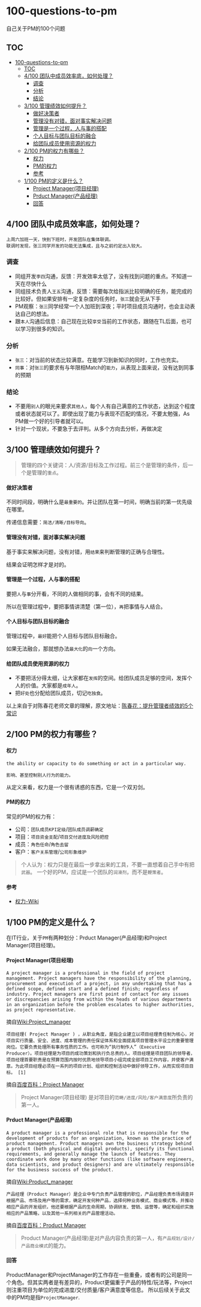 # 100-questions-to-pm
自己关于PM的100个问题

## TOC
- [100-questions-to-pm](#100-questions-to-pm)
  - [TOC](#toc)
  - [4/100 团队中成员效率底，如何处理？](#4100-%e5%9b%a2%e9%98%9f%e4%b8%ad%e6%88%90%e5%91%98%e6%95%88%e7%8e%87%e5%ba%95%e5%a6%82%e4%bd%95%e5%a4%84%e7%90%86)
    - [调查](#%e8%b0%83%e6%9f%a5)
    - [分析](#%e5%88%86%e6%9e%90)
    - [结论](#%e7%bb%93%e8%ae%ba)
  - [3/100 管理绩效如何提升？](#3100-%e7%ae%a1%e7%90%86%e7%bb%a9%e6%95%88%e5%a6%82%e4%bd%95%e6%8f%90%e5%8d%87)
      - [做好决策者](#%e5%81%9a%e5%a5%bd%e5%86%b3%e7%ad%96%e8%80%85)
      - [管理没有对错，面对事实解决问题](#%e7%ae%a1%e7%90%86%e6%b2%a1%e6%9c%89%e5%af%b9%e9%94%99%e9%9d%a2%e5%af%b9%e4%ba%8b%e5%ae%9e%e8%a7%a3%e5%86%b3%e9%97%ae%e9%a2%98)
      - [管理是一个过程，人与事的搭配](#%e7%ae%a1%e7%90%86%e6%98%af%e4%b8%80%e4%b8%aa%e8%bf%87%e7%a8%8b%e4%ba%ba%e4%b8%8e%e4%ba%8b%e7%9a%84%e6%90%ad%e9%85%8d)
      - [个人目标与团队目标的融合](#%e4%b8%aa%e4%ba%ba%e7%9b%ae%e6%a0%87%e4%b8%8e%e5%9b%a2%e9%98%9f%e7%9b%ae%e6%a0%87%e7%9a%84%e8%9e%8d%e5%90%88)
      - [给团队成员使用资源的权力](#%e7%bb%99%e5%9b%a2%e9%98%9f%e6%88%90%e5%91%98%e4%bd%bf%e7%94%a8%e8%b5%84%e6%ba%90%e7%9a%84%e6%9d%83%e5%8a%9b)
  - [2/100 PM的权力有哪些？](#2100-pm%e7%9a%84%e6%9d%83%e5%8a%9b%e6%9c%89%e5%93%aa%e4%ba%9b)
      - [权力](#%e6%9d%83%e5%8a%9b)
      - [PM的权力](#pm%e7%9a%84%e6%9d%83%e5%8a%9b)
      - [参考](#%e5%8f%82%e8%80%83)
  - [1/100 PM的定义是什么？](#1100-pm%e7%9a%84%e5%ae%9a%e4%b9%89%e6%98%af%e4%bb%80%e4%b9%88)
      - [Project Manager(项目经理)](#project-manager%e9%a1%b9%e7%9b%ae%e7%bb%8f%e7%90%86)
      - [Prduct Manager(产品经理)](#prduct-manager%e4%ba%a7%e5%93%81%e7%bb%8f%e7%90%86)
      - [回答](#%e5%9b%9e%e7%ad%94)


## 4/100 团队中成员效率底，如何处理？

```
上周六加班一天，快到下班时，开发团队在集体联调。
联调时发现，张三同学开发的功能无法集成，且与之前约定出入较大。
```

### 调查

- 同组开发`李四`沟通，反馈：开发效率太低了，没有找到问题的重点。不知道一天在尽快什么 
- 同组技术负责人`王五`沟通，反馈：需要每次给指派比较明确的任务，能完成的比较好。但如果安排有一定复杂度的任务时，`张三`就会无从下手
- PM观察：`张三`同学经常一个人加班到深夜；平时项目成员沟通时，也会主动表达自己的想法。
- 跟`本人`沟通后信息：自己现在比较`享受`当前的工作状态，跟随在TL后面，也可以学习到很多的知识。

### 分析

- `张三`：对当前的状态比较满意。在能学习到新知识的同时，工作也充实。
- `同事`：对`张三`的要求有与年限相Match的`能力`，从表现上面来说，没有达到同事的预期

### 结论

- 不要用`别人`的眼光来要求`其他人`，每个人有自己满意的工作状态，达到这个程度或者状态就可以了。即使出现了能力与表现不匹配的情况，不要太勉强，As PM做一个好的引导者就可以。
- 针对一个现状，不要急于去评判。从多个方向去分析，再做决定

## 3/100 管理绩效如何提升？

> 管理的四个关键词：人/资源/目标及工作过程。前三个是管理的条件，后一个是管理的`重点`。

#### 做好决策者

不同时间段，明确什么是`最重要的`。并让团队在第一时间，明确当前的第一优先级在哪里。

传递信息需要：`简洁/清晰/目标导向`。

#### 管理没有对错，面对事实解决问题

基于事实来解决问题，没有对错，用`结果`来判断管理的正确与合理性。

结果会证明怎样才是对的。

#### 管理是一个过程，人与事的搭配

要把`人`与`事`分开看，不同的人做相同的事，会有不同的结果。

所以在管理过程中，要把事情讲清楚（第一位），`再`把事情与人结合。

#### 个人目标与团队目标的融合

管理过程中，`最好`能把个人目标与团队目标融合。

如果无法融合，那就想办法`最大化`的`向`一个方向。


#### 给团队成员使用资源的权力

- 不要把活分得太细，让大家都在`发挥`的空间。给团队成员足够的空间，发挥个人的价值。大家都是`成年人`。
- 把`好处`也分配给团队成员，切记`吃独食`。

以上来自于对陈春花老师文章的理解，原文地址：[陈春花：提升管理者绩效的5个常识](https://zhuanlan.zhihu.com/p/130270048)

## 2/100 PM的权力有哪些？

#### 权力


`the ability or capacity to do something or act in a particular way.`

`影响、甚至控制别人行为的能力。`

从定义来看，权力是一个很有诱惑的东西，它是一个双刃剑。


#### PM的权力

常见的PM的权力有：
- 公司：`团队成员KPI定级`/`团队成员调薪确定`
- 项目：`项目资金支配`/`项目交付进度及风险把控`
- 成员：`角色任命`/`角色去留`
- 客户：`客户关系管理`/`公司形象维护`

> 个人认为：权力只是在最后一步拿出来的工具，不要一直想着自己手中有把`武器`。
> 一个好的PM，应试是一个团队的`润滑剂`，而不是`鞭策者`。


#### 参考

- [权力-Wiki](https://zh.wikipedia.org/wiki/%E6%AC%8A%E5%8A%9B)

## 1/100 PM的定义是什么？

在IT行业，关于`PM`有两种划分：Prduct Manager(产品经理)和Project Manager(项目经理)。


#### Project Manager(项目经理)

```
A project manager is a professional in the field of project management. Project managers have the responsibility of the planning, procurement and execution of a project, in any undertaking that has a defined scope, defined start and a defined finish; regardless of industry. Project managers are first point of contact for any issues or discrepancies arising from within the heads of various departments in an organization before the problem escalates to higher authorities, as project representative. 
```
摘自[Wiki:Project_manager](https://en.wikipedia.org/wiki/Project_manager)

```
项目经理( Project Manager ) ，从职业角度，是指企业建立以项目经理责任制为核心，对项目实行质量、安全、进度、成本管理的责任保证体系和全面提高项目管理水平设立的重要管理岗位。它要负责处理所有事务性质的工作。也可称为“执行制作人”（Executive Producer）。项目经理是为项目的成功策划和执行负总责的人。项目经理是项目团队的领导者，项目经理首要职责是在预算范围内按时优质地领导项目小组完成全部项目工作内容，并使客户满意。为此项目经理必须在一系列的项目计划、组织和控制活动中做好领导工作，从而实现项目目标。 [1] 
```
摘自[百度百科：Project Manager](https://baike.baidu.com/item/%E9%A1%B9%E7%9B%AE%E7%BB%8F%E7%90%86?fromtitle=Project+Manager&fromid=11301378)

> Project Manager(项目经理) 是对项目的`范畴/进度/风险/客户满意度`所负责的第一人。

#### Prduct Manager(产品经理)

```
A product manager is a professional role that is responsible for the development of products for an organization, known as the practice of product management. Product managers own the business strategy behind a product (both physical and digital products), specify its functional requirements, and generally manage the launch of features. They coordinate work done by many other functions (like software engineers, data scientists, and product designers) and are ultimately responsible for the business success of the product.
```
摘自[Wiki:Product_manager](https://en.wikipedia.org/wiki/Product_manager)


```
产品经理（Product Manager）是企业中专门负责产品管理的职位，产品经理负责市场调查并根据产品、市场及用户等的需求，确定开发何种产品，选择何种业务模式、商业模式等。并推动相应产品的开发组织，他还要根据产品的生命周期，协调研发、营销、运营等，确定和组织实施相应的产品策略，以及其他一系列相关的产品管理活动。
```
摘自[百度百科：Product Manager](https://baike.baidu.com/item/%E4%BA%A7%E5%93%81%E7%BB%8F%E7%90%86?fromtitle=Product+Manager&fromid=11297697)

> Product Manager(产品经理)是对产品内容负责的第一人，有`产品规划/设计/产品商业模式`的能力。

#### 回答

ProductManager和ProjectManager的工作存在一些重叠，或者有的公司是同一个角色。但其实两者是有差异的，Product更偏重于产品的特性/玩法等，Project则注重项目为单位的完成进度/交付质量/客户满意度等信息。
所以后续关于此文中的PM均是指`ProjectManager`.